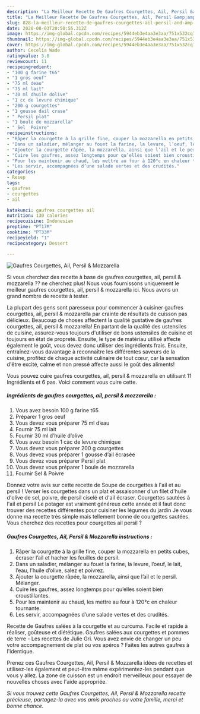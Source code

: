 ```yaml
---
description: "La Meilleur Recette De Gaufres Courgettes, Ail, Persil &amp;amp; Mozzarella"
title: "La Meilleur Recette De Gaufres Courgettes, Ail, Persil &amp;amp; Mozzarella"
slug: 828-la-meilleur-recette-de-gaufres-courgettes-ail-persil-and-amp-mozzarella
date: 2020-08-03T20:50:55.312Z
image: https://img-global.cpcdn.com/recipes/5944eb3e4aa3e3aa/751x532cq70/gaufres-courgettes-ail-persil-mozzarella-photo-principale-de-la-recette.jpg
thumbnail: https://img-global.cpcdn.com/recipes/5944eb3e4aa3e3aa/751x532cq70/gaufres-courgettes-ail-persil-mozzarella-photo-principale-de-la-recette.jpg
cover: https://img-global.cpcdn.com/recipes/5944eb3e4aa3e3aa/751x532cq70/gaufres-courgettes-ail-persil-mozzarella-photo-principale-de-la-recette.jpg
author: Cecelia Wade
ratingvalue: 3.8
reviewcount: 11
recipeingredient:
- "100 g farine t65"
- "1 gros oeuf"
- "75 ml deau"
- "75 ml lait"
- "30 ml dhuile dolive"
- "1 cc de levure chimique"
- "200 g courgettes"
- "1 gousse dail crase"
- " Persil plat"
- "1 boule de mozzarella"
- " Sel  Poivre"
recipeinstructions:
- "Râper la courgette à la grille fine, couper la mozzarella en petits cubes, écraser l’ail et hacher les feuilles de persil."
- "Dans un saladier, mélanger au fouet la farine, la levure, l’oeuf, le lait, l’eau, l’huile d’olive, salez et poivrez."
- "Ajouter la courgette râpée, la mozzarella, ainsi que l’ail et le persil. Mélanger."
- "Cuire les gaufres, assez longtemps pour qu’elles soient bien croustillantes."
- "Pour les maintenir au chaud, les mettre au four à 120°c en chaleur tournante."
- "Les servir, accompagnées d’une salade vertes et des crudités."
categories:
- Resep
tags:
- gaufres
- courgettes
- ail

katakunci: gaufres courgettes ail 
nutrition: 130 calories
recipecuisine: Indonesian
preptime: "PT17M"
cooktime: "PT33M"
recipeyield: "1"
recipecategory: Dessert

---
```



![Gaufres Courgettes, Ail, Persil &amp; Mozzarella](https://img-global.cpcdn.com/recipes/5944eb3e4aa3e3aa/751x532cq70/gaufres-courgettes-ail-persil-mozzarella-photo-principale-de-la-recette.jpg)

Si vous cherchez des recette à base de gaufres courgettes, ail, persil &amp; mozzarella ?? ne cherchez plus! Nous vous fournissons uniquement le meilleur gaufres courgettes, ail, persil &amp; mozzarella ici. Nous avons un grand nombre de recette à tester.

La plupart des gens sont paresseux pour commencer à cuisiner gaufres courgettes, ail, persil &amp; mozzarella par crainte de résultats de cuisson pas délicieux. Beaucoup de choses affectent la qualité gustative de gaufres courgettes, ail, persil &amp; mozzarella! En partant de la qualité des ustensiles de cuisine, assurez-vous toujours d'utiliser de bons ustensiles de cuisine et toujours en état de propreté. Ensuite, le type de matériau utilisé affecte également le goût, vous devez donc utiliser des ingrédients frais. Ensuite, entraînez-vous davantage à reconnaître les différentes saveurs de la cuisine, profitez de chaque activité culinaire de tout cœur, car la sensation d'être excité, calme et non pressé affecte aussi le goût des aliments!

<!--inarticleads1-->

Vous pouvez cuire gaufres courgettes, ail, persil &amp; mozzarella en utilisant 11 Ingrédients et 6 pas. Voici comment vous cuire cette.

##### Ingrédients de gaufres courgettes, ail, persil &amp; mozzarella :

1. Vous avez besoin 100 g farine t65
1. Préparer 1 gros oeuf
1. Vous devez vous préparer 75 ml d’eau
1. Fournir 75 ml lait
1. Fournir 30 ml d’huile d’olive
1. Vous avez besoin 1 càc de levure chimique
1. Vous devez vous préparer 200 g courgettes
1. Vous devez vous préparer 1 gousse d’ail écrasée
1. Vous devez vous préparer  Persil plat
1. Vous devez vous préparer 1 boule de mozzarella
1. Fournir  Sel &amp; Poivre


Donnez votre avis sur cette recette de Soupe de courgettes à l&#39;ail et au persil ! Verser les courgettes dans un plat et assaisonner d&#39;un filet d&#39;huile d&#39;olive de sel, poivre, de persil ciselé et d&#39;ail écraser. Courgettes sautées à l&#39;ail et persil Le potager est vraiment généreux cette année et il faut donc trouver des recettes différentes pour cuisiner les légumes du jardin Je vous donne ma recette très simple mais tellement bonne de courgettes sautées. Vous cherchez des recettes pour courgettes ail persil ? 

<!--inarticleads2-->

##### Gaufres Courgettes, Ail, Persil &amp; Mozzarella instructions :

1. Râper la courgette à la grille fine, couper la mozzarella en petits cubes, écraser l’ail et hacher les feuilles de persil.
1. Dans un saladier, mélanger au fouet la farine, la levure, l’oeuf, le lait, l’eau, l’huile d’olive, salez et poivrez.
1. Ajouter la courgette râpée, la mozzarella, ainsi que l’ail et le persil. Mélanger.
1. Cuire les gaufres, assez longtemps pour qu’elles soient bien croustillantes.
1. Pour les maintenir au chaud, les mettre au four à 120°c en chaleur tournante.
1. Les servir, accompagnées d’une salade vertes et des crudités.


Recette de Gaufres salées à la courgette et au curcuma. Facile et rapide à réaliser, goûteuse et diététique. Gaufres salées aux courgettes et pommes de terre - Les recettes de Julie Gri. Vous avez envie de changer un peu votre accompagnement de plat ou vos apéros ? Faites les autres gaufres à l&#39;identique. 

<!--inarticleads1-->

<p>
Prenez ces Gaufres Courgettes, Ail, Persil &amp; Mozzarella idées de recettes et utilisez-les également et peut-être même expérimentez-les pendant que vous y allez. La zone de cuisson est un endroit merveilleux pour essayer de nouvelles choses avec l'aide appropriée.
</p>

<p>
<i>Si vous trouvez cette Gaufres Courgettes, Ail, Persil &amp; Mozzarella recette précieuse, partagez-la avec vos amis proches ou votre famille, merci et bonne chance.</i>
</p>
